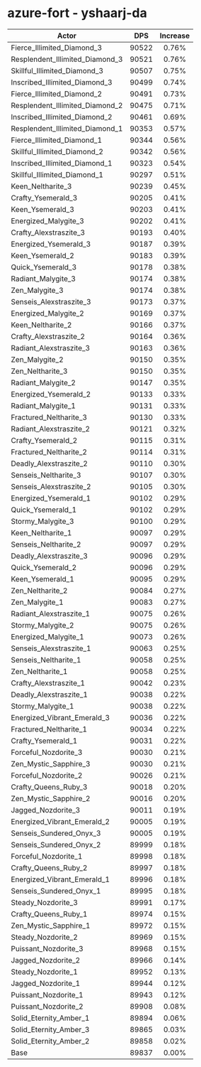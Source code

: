 # azure-fort - yshaarj-da
| Actor | DPS | Increase |
|---|:---:|:---:|
|Fierce_Illimited_Diamond_3|90522|0.76%|
|Resplendent_Illimited_Diamond_3|90521|0.76%|
|Skillful_Illimited_Diamond_3|90507|0.75%|
|Inscribed_Illimited_Diamond_3|90499|0.74%|
|Fierce_Illimited_Diamond_2|90491|0.73%|
|Resplendent_Illimited_Diamond_2|90475|0.71%|
|Inscribed_Illimited_Diamond_2|90461|0.69%|
|Resplendent_Illimited_Diamond_1|90353|0.57%|
|Fierce_Illimited_Diamond_1|90344|0.56%|
|Skillful_Illimited_Diamond_2|90342|0.56%|
|Inscribed_Illimited_Diamond_1|90323|0.54%|
|Skillful_Illimited_Diamond_1|90297|0.51%|
|Keen_Neltharite_3|90239|0.45%|
|Crafty_Ysemerald_3|90205|0.41%|
|Keen_Ysemerald_3|90203|0.41%|
|Energized_Malygite_3|90202|0.41%|
|Crafty_Alexstraszite_3|90193|0.40%|
|Energized_Ysemerald_3|90187|0.39%|
|Keen_Ysemerald_2|90183|0.39%|
|Quick_Ysemerald_3|90178|0.38%|
|Radiant_Malygite_3|90174|0.38%|
|Zen_Malygite_3|90174|0.38%|
|Senseis_Alexstraszite_3|90173|0.37%|
|Energized_Malygite_2|90169|0.37%|
|Keen_Neltharite_2|90166|0.37%|
|Crafty_Alexstraszite_2|90164|0.36%|
|Radiant_Alexstraszite_3|90163|0.36%|
|Zen_Malygite_2|90150|0.35%|
|Zen_Neltharite_3|90150|0.35%|
|Radiant_Malygite_2|90147|0.35%|
|Energized_Ysemerald_2|90133|0.33%|
|Radiant_Malygite_1|90131|0.33%|
|Fractured_Neltharite_3|90130|0.33%|
|Radiant_Alexstraszite_2|90121|0.32%|
|Crafty_Ysemerald_2|90115|0.31%|
|Fractured_Neltharite_2|90114|0.31%|
|Deadly_Alexstraszite_2|90110|0.30%|
|Senseis_Neltharite_3|90107|0.30%|
|Senseis_Alexstraszite_2|90105|0.30%|
|Energized_Ysemerald_1|90102|0.29%|
|Quick_Ysemerald_1|90102|0.29%|
|Stormy_Malygite_3|90100|0.29%|
|Keen_Neltharite_1|90097|0.29%|
|Senseis_Neltharite_2|90097|0.29%|
|Deadly_Alexstraszite_3|90096|0.29%|
|Quick_Ysemerald_2|90096|0.29%|
|Keen_Ysemerald_1|90095|0.29%|
|Zen_Neltharite_2|90084|0.27%|
|Zen_Malygite_1|90083|0.27%|
|Radiant_Alexstraszite_1|90075|0.26%|
|Stormy_Malygite_2|90075|0.26%|
|Energized_Malygite_1|90073|0.26%|
|Senseis_Alexstraszite_1|90063|0.25%|
|Senseis_Neltharite_1|90058|0.25%|
|Zen_Neltharite_1|90058|0.25%|
|Crafty_Alexstraszite_1|90042|0.23%|
|Deadly_Alexstraszite_1|90038|0.22%|
|Stormy_Malygite_1|90038|0.22%|
|Energized_Vibrant_Emerald_3|90036|0.22%|
|Fractured_Neltharite_1|90034|0.22%|
|Crafty_Ysemerald_1|90031|0.22%|
|Forceful_Nozdorite_3|90030|0.21%|
|Zen_Mystic_Sapphire_3|90030|0.21%|
|Forceful_Nozdorite_2|90026|0.21%|
|Crafty_Queens_Ruby_3|90018|0.20%|
|Zen_Mystic_Sapphire_2|90016|0.20%|
|Jagged_Nozdorite_3|90011|0.19%|
|Energized_Vibrant_Emerald_2|90005|0.19%|
|Senseis_Sundered_Onyx_3|90005|0.19%|
|Senseis_Sundered_Onyx_2|89999|0.18%|
|Forceful_Nozdorite_1|89998|0.18%|
|Crafty_Queens_Ruby_2|89997|0.18%|
|Energized_Vibrant_Emerald_1|89996|0.18%|
|Senseis_Sundered_Onyx_1|89995|0.18%|
|Steady_Nozdorite_3|89991|0.17%|
|Crafty_Queens_Ruby_1|89974|0.15%|
|Zen_Mystic_Sapphire_1|89972|0.15%|
|Steady_Nozdorite_2|89969|0.15%|
|Puissant_Nozdorite_3|89968|0.15%|
|Jagged_Nozdorite_2|89966|0.14%|
|Steady_Nozdorite_1|89952|0.13%|
|Jagged_Nozdorite_1|89944|0.12%|
|Puissant_Nozdorite_1|89943|0.12%|
|Puissant_Nozdorite_2|89908|0.08%|
|Solid_Eternity_Amber_1|89894|0.06%|
|Solid_Eternity_Amber_3|89865|0.03%|
|Solid_Eternity_Amber_2|89858|0.02%|
|Base|89837|0.00%|
